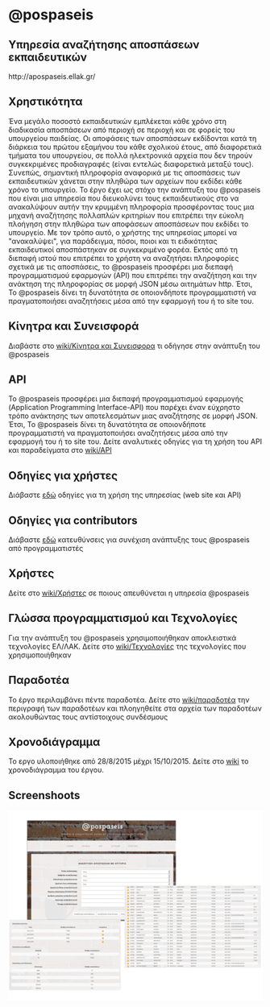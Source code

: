 # @pospaseis

<h2>Υπηρεσία αναζήτησης αποσπάσεων εκπαιδευτικών</h2>

<p>http://apospaseis.ellak.gr/</p>

<h2>Χρηστικότητα</h2>

Ένα μεγάλο ποσοστό εκπαιδευτικών εμπλέκεται κάθε χρόνο στη διαδικασία αποσπάσεων από περιοχή σε περιοχή και σε φορείς του υπουργείου παιδείας. Οι αποφάσεις των αποσπάσεων εκδίδονται κατά τη διάρκεια του πρώτου εξαμήνου του κάθε σχολικού έτους,  από διαφορετικά τμήματα του υπουργείου, σε πολλά ηλεκτρονικά αρχεία που δεν τηρούν  συγκεκριμένες προδιαγραφές (είναι εντελώς διαφορετικά μεταξύ τους). Συνεπώς, σημαντική πληροφορία αναφορικά με τις αποσπάσεις των εκπαιδευτικών χάνεται στην πληθώρα των αρχείων που εκδίδει κάθε χρόνο το υπουργείο. 
Το έργο έχει ως στόχο την ανάπτυξη του @pospaseis που είναι μια υπηρεσία που διευκολύνει τους εκπαιδευτικούς στο να ανακαλύψουν αυτήν την κρυμμένη πληροφορία προσφέροντας τους μια μηχανή αναζήτησης πολλαπλών κριτηρίων που επιτρέπει την εύκολη πλοήγηση στην πληθώρα των αποφάσεων αποσπάσεων που εκδίδει το υπουργείο. Με τον τρόπο αυτό, ο χρήστης της υπηρεσίας μπορεί να "ανακαλύψει", για παράδειγμα, πόσοι, ποιοι και τι ειδικότητας εκπαιδευτικοί αποσπάστηκαν σε συγκεκριμένο φορέα. Εκτός από τη διεπαφή ιστού που επιτρέπει το χρήστη να αναζητήσει πληροφορίες σχετικά με τις αποσπάσεις, το @pospaseis προσφέρει μια διεπαφή προγραμματισμού εφαρμογών (API) που επιτρέπει την αναζήτηση και την ανάκτηση της πληροφορίας σε μορφή JSON μέσω αιτημάτων http. Έτσι, To @pospaseis δίνει τη δυνατότητα σε οποιονδήποτε προγραμματιστή να πραγματοποιήσει αναζητήσεις μέσα από την εφαρμογή του ή το site του. 

<h2>Κίνητρα και Συνεισφορά</h2>

Διαβάστε στο <a href="https://github.com/ellak-monades-aristeias/apospaseis/wiki/%CE%9A%CE%AF%CE%BD%CE%B7%CF%84%CF%81%CE%B1-%CE%BA%CE%B1%CE%B9-%CE%A3%CF%85%CE%BD%CE%B5%CE%B9%CF%83%CF%86%CE%BF%CF%81%CE%AC-%CF%84%CE%BF%CF%85-%CE%AD%CF%81%CE%B3%CE%BF%CF%85">wiki/Κίνητρα και Συνεισφορα</a> τι οδήγησε στην ανάπτυξη του @pospaseis

<h2>API</h2>

Το @pospaseis προσφέρει μια διεπαφή προγραμματισμού εφαρμογής (Application Programming Interface-API) που παρέχει έναν εύχρηστο τρόπο ανάκτησης των αποτελεσμάτων μιας αναζήτησης σε μορφή JSON. Έτσι, To @pospaseis δίνει τη δυνατότητα σε οποιονδήποτε προγραμματιστή να πραγματοποιήσει αναζητήσεις μέσα από την εφαρμογή του ή το site του. Δείτε αναλυτικές οδηγίες για τη χρήση του API και παραδείγματα στο <a href="https://github.com/ellak-monades-aristeias/apospaseis/wiki/API">wiki/API</a>

<h2>Οδηγίες για χρήστες</h2>

Διάβαστε <a href="users.md">εδώ</a> οδηγίες για τη χρήση της υπηρεσίας (web site και ΑPI)

<h2>Οδηγίες για contributors</h2>

Διάβαστε <a href="contributors.md">εδώ</a> κατευθύνσεις για συνέχιση ανάπτυξης τους @pospaseis από προγραμματιστές

<h2>Χρήστες</h2>

Δείτε στο <a href="https://github.com/ellak-monades-aristeias/apospaseis/wiki/%CE%A7%CF%81%CE%AE%CF%83%CF%84%CE%B5%CF%82-%CF%84%CE%BF%CF%85-@pospaseis">wiki/Χρήστες</a> σε ποιους απευθύνεται η υπηρεσία @pospaseis

<h2>Γλώσσα προγραμματισμού και Τεχνολογίες</h2>

Για την ανάπτυξη του @pospaseis χρησιμοποιήθηκαν αποκλειστικά τεχνολογίες ΕΛ/ΛΑΚ. Δείτε στο <a href="https://github.com/ellak-monades-aristeias/apospaseis/wiki/%CE%A4%CE%B5%CF%87%CE%BD%CE%BF%CE%BB%CE%BF%CE%B3%CE%AF%CE%B5%CF%82">wiki/Τεχνολογίες</a> της τεχνολογίες που χρησιμοποιήθηκαν

<h2>Παραδοτέα</h2>

Το έργο περιλαμβάνει πέντε παραδοτέα. Δείτε στο <a href="https://github.com/ellak-monades-aristeias/apospaseis/wiki/%CE%A0%CE%B1%CF%81%CE%B1%CE%B4%CE%BF%CF%84%CE%AD%CE%B1-%CE%AD%CF%81%CE%B3%CE%BF%CF%85">wiki/παραδοτέα</a> την περιγραφή των παραδοτέων και πλοηγηθείτε στα αρχεία των παραδοτέων ακολουθώντας τους αντίστοιχους συνδέσμους

<h2>Χρονοδιάγραμμα</h2>

Το εργο υλοποιήθηκε από 28/8/2015 μέχρι 15/10/2015. Δείτε στο <a href="https://github.com/ellak-monades-aristeias/apospaseis/wiki">wiki</a> το χρονοδιάγραμμα του έργου.


<h2>Screenshoots</h2>

<img src="/images/screenshots.png">










